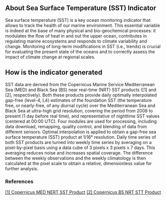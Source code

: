 ## About Sea Surface Temperature (SST) Indicator
Sea surface temperature (SST) is a key ocean monitoring indicator that allows to track the health of our marine environment. This essential variable is indeed at the base of many physical and bio-geochemical processes: it modulates the flow of heat in and out the upper ocean, contributes in regulating marine ecosystems and responds to climate variability and change. Monitoring of long-term modifications in SST (i.e., trends) is crucial for evaluating the present state of the oceans and to correctly assess the impact of climate change at regional scales.

## How is the indicator generated
SST data are derived from the Copernicus Marine Service Mediterranean Sea (MED) and Black Sea (BS) near real-time (NRT) SST products ([1] and [2], respectively). Both these products provide daily optimally interpolated gap-free (level-4, L4) estimates of the foundation SST (the temperature free, or nearly-free, of any diurnal cycle) over the Mediterranean Sea and Black Sea at ultra-high grid resolution, covering the period from 2008 to present (1 day before real time), and representative of nighttime SST values (centered at 00:00 UTC). Four modules are used for processing, including data download, remapping, quality control, and blending of data from different sensors. Optimal interpolation is applied to obtain a gap-free sea surface temperature (SST) product at 1/16° resolution. Daily time series of both SST products are turned into weekly time series by averaging on a pixel-by-pixel basis using a data cube of 3 pixels x 3 pixels x 7 days. This averaging reduces noise and increases spatial coverage. The difference between the weekly observations and the weekly climatology is then calculated at the pixel scale to obtain a relative, dimensionless value for further analysis.

### References
[[1] Copernicus MED NERT SST Product](https://doi.org/10.48670/moi-00173 )
[[2] Copernicus BS NRT STT Product ]( https://doi.org/10.48670/moi-00160)
 
